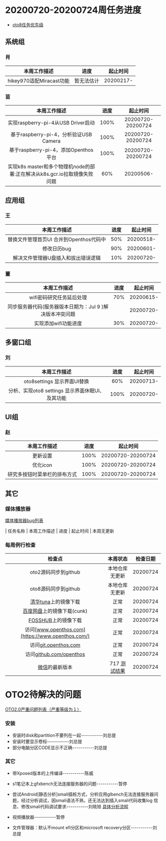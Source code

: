 # 20200720-20200724周任务进度
- [oto8任务优先级](https://github.com/openthos/app-testing-results/blob/master/%E5%8A%9F%E8%83%BD%E6%B5%8B%E8%AF%95%E7%9B%B8%E5%85%B3/oto8%E4%BB%BB%E5%8A%A1%E4%BC%98%E5%85%88%E7%BA%A7%E5%88%97%E8%A1%A8.md)

## 系统组
### 肖

|                    本周工作描述                   |      进度      |  起止时间  |
| :----------------------------------------------: | :------------: | :--------: |
| hikey970适配Miracast功能 | 暂无法估计	| 20200217- |

### 苗

|                    本周工作描述                    | 进度 |     起止时间      |
| :------------------------------------------------: | :--: | :---------------: |
| 实现raspberry-pi-4从USB Driver启动 | 100% | 20200720-20200724 |
| 基于raspberry-pi-4，分析验证USB Camera | 100% | 20200720-20200724 |
| 基于raspberry-pi-4，添加Openthos平台 | 100% | 20200720-20200724 |
| 实现k8s master和多个物理机node的部署:正在解决从k8s.gcr.io拉取镜像失败问题 | 60% | 20200506- |

## 应用组

### 王

|     本周工作描述     | 进度 | 起止时间  |
| :------------------: | :--: | :-------: |
| 替换文件管理首页UI 合并到Openthos代码中 | 50%  | 20200518- |
|     修改日历bug      | 90%  | 20200601- |
|     解决文件管理器U盘插入和拔出错误逻辑      | 10%  | 20200720- |

### 董

|                    本周工作描述                    | 进度 |     起止时间      |
| :------------------------------------------------: | :--: | :---------------: |
|wifi密码研究任务延后处理               | 70% | 20200615-|
|同步服务器代码(服务器版本日期为：Jul 9 )解决版本冲突问题               |  | 20200720-|
|实现添加wifi功能进度               |30%  | 20200720-|

## 多窗口组

### 刘

|                    本周工作描述                    | 进度 |     起止时间      |
| :------------------------------------------------: | :--: | :---------------: |
|oto8settings 显示界面UI替换 |60%  | 20200713-|
|分析、实现oto8 settings 显示界面休眠UI、及其功能               | 100% | 20200720-|

## UI组

### 赵

|    本周工作描述    | 进度 |     起止时间      |
| :------------: | :--: | :---------------: |
| 更新设置 | 100% | 20200720-20200724 |
| 优化icon | 100% | 20200720-20200724 |
| 研究多按钮时菜单栏的排布方式 | 100% | 20200720-20200724 |

## 其它

### 媒体播放器

[媒体播放器bug列表](https://github.com/openthos/app-testing-results/blob/master/%E5%85%B6%E5%AE%83%E5%BA%94%E7%94%A8/oto%E5%AA%92%E4%BD%93%E6%92%AD%E6%94%BE%E5%99%A8.md)

|          任务名称          | 本周工作描述 | 进度 |  起止时间  |
本周无更新

### 每周例行检查

|         检查点          |                           本周状态                           | 检查日期 |
| :---------------------: | :----------------------------------------------------------: | :------: |
|  oto2源码同步到github   |                 本地仓库无更新                 | 20200724 |
|  oto8源码同步到github   |                 本地仓库无更新                 | 20200724 |
|  [清华tuna](https://mirrors.tuna.tsinghua.edu.cn/openthos/Release/8.1/unstable/)上的镜像下载  |                             正常                             | 20200724 |
|  [百度网盘](https://pan.baidu.com/s/1IAlhGoAs34XLTNWKzopPew)上的镜像下载(cunk)  |                             正常                             | 20200724 |
|   [FOSSHUB](https://www.fosshub.com/OPENTHOS.html)上的镜像下载   |                             正常                             | 20200724 |
|  访问[www.openthos.com](https://www.openthos.com/)  |                             正常                             | 20200724 |
| 访问[git.openthos.com](https://git.openthos.com/) |                             正常                             | 20200724 |
| 访问[github.com/openthos](https://github.com/openthos) |                             正常                             | 20200724 |
| [微信](https://weixin.qq.com/)的最新版本 | 717 [测试结果](https://github.com/openthos/app-testing-results/blob/master/%E5%85%B6%E5%AE%83%E5%BA%94%E7%94%A8/%E5%BE%AE%E4%BF%A1%E9%97%AE%E9%A2%98.md) | 20200724 |



# OTO2待解决的问题
[OTO2.0严重问题列表（严重等级为１）](https://github.com/openthos/app-testing-results/blob/master/%E5%8A%9F%E8%83%BD%E6%B5%8B%E8%AF%95%E7%9B%B8%E5%85%B3/OTO2.0%E4%B8%A5%E9%87%8D%E9%97%AE%E9%A2%98%E5%88%97%E8%A1%A8.md)

### 安装

- 安装时disk和partition不要列在一起-----------刘总提
- 安装时要显示卷标-----------刘总提
- 部分电脑分区CODE显示不正确-----------刘总提

### 其它

- 带Xposed版本的上传编译-----------陈威

- s1笔记本上gfxbench无法连接服务器的问题-----------暂停

- 尝试Android[静态分析]smali插桩方式，分析应用glbench无法连接服务器问题，经过分析调试，因smali语法不熟，还无法达到插入smali代码收集log 信息、修改smali代码调试要求-----------刘晓旭 [具体分析流程](https://github.com/openthos/multiwin-analysis/blob/master/multiwindow/liuxx/Android%20smali%22%E6%8F%92%E6%A1%A9%22%E8%B0%83%E8%AF%95apk.md)
- 视频播放器-----------暂停
- 文件管理器：默认不mount efi分区和microsoft recovery分区-----------刘总提
